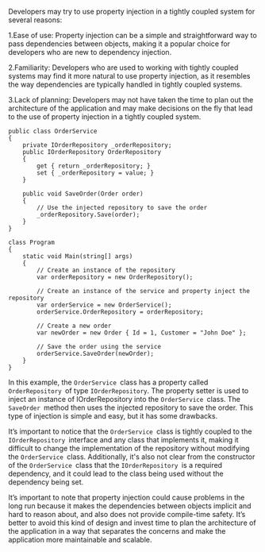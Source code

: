 Developers may try to use property injection in a tightly coupled system for several reasons:

1.Ease of use: Property injection can be a simple and straightforward way to pass dependencies between objects, making it a popular choice for developers who are new to dependency injection.

2.Familiarity: Developers who are used to working with tightly coupled systems may find it more natural to use property injection, as it resembles the way dependencies are typically handled in tightly coupled systems.

3.Lack of planning: Developers may not have taken the time to plan out the architecture of the application and may make decisions on the fly that lead to the use of property injection in a tightly coupled system.

```
public class OrderService 
{
    private IOrderRepository _orderRepository;
    public IOrderRepository OrderRepository 
    {
        get { return _orderRepository; }
        set { _orderRepository = value; }
    }

    public void SaveOrder(Order order) 
    {
        // Use the injected repository to save the order
        _orderRepository.Save(order);
    }
}
```

```
class Program
{
    static void Main(string[] args)
    {
        // Create an instance of the repository
        var orderRepository = new OrderRepository();

        // Create an instance of the service and property inject the repository
        var orderService = new OrderService();
        orderService.OrderRepository = orderRepository;

        // Create a new order
        var newOrder = new Order { Id = 1, Customer = "John Doe" };

        // Save the order using the service
        orderService.SaveOrder(newOrder);
    }
}
```
In this example, the `OrderService `class has a property called `OrderRepository `of type `IOrderRepository`. The property setter is used to inject an instance of IOrderRepository into the `OrderService `class. The `SaveOrder `method then uses the injected repository to save the order. This type of injection is simple and easy, but it has some drawbacks.

It’s important to notice that the `OrderService `class is tightly coupled to the `IOrderRepository `interface and any class that implements it, making it difficult to change the implementation of the repository without modifying the `OrderService `class. Additionally, it's also not clear from the constructor of the `OrderService `class that the `IOrderRepository `is a required dependency, and it could lead to the class being used without the dependency being set.

It’s important to note that property injection could cause problems in the long run because it makes the dependencies between objects implicit and hard to reason about, and also does not provide compile-time safety. It’s better to avoid this kind of design and invest time to plan the architecture of the application in a way that separates the concerns and make the application more maintainable and scalable.